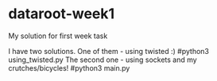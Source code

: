 # dataroot-week1
My solution for first week task

I have two solutions.
One of them - using twisted :) #python3 using_twisted.py
The second one  - using sockets and my crutches/bicycles! #python3 main.py
